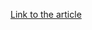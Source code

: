 [Link to the article](https://www.cleafy.com/cleafy-labs/on-device-fraud-on-the-rise-exposing-a-recent-copybara-fraud-campaign)
